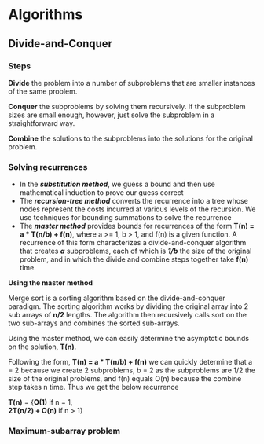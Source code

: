 # Algorithms

## Divide-and-Conquer

### Steps

**Divide** the problem into a number of subproblems that are smaller instances of the same problem.

**Conquer** the subproblems by solving them recursively. If the subproblem sizes are small enough, however, just solve the subproblem in a straightforward way.

**Combine** the solutions to the subproblems into the solutions for the original problem.

### Solving recurrences

* In the ***substitution method***, we guess a bound and then use mathematical induction to prove our guess correct
* The ***recursion-tree method*** converts the recurrence into a tree whose nodes represent the costs incurred at various levels of the recursion. We use techniques for bounding summations to solve the recurrence
* The ***master method*** provides bounds for recurrences of the form **T(n) = a * T(n/b) + f(n)**, where a >= 1, b > 1, and f(n) is a given function. A recurrence of this form characterizes a divide-and-conquer algorithm that creates ***a*** subproblems, each of which is ***1/b*** the size of the original problem, and in which the divide and combine steps together take **f(n)** time.


**Using the master method**

Merge sort is a sorting algorithm based on the divide-and-conquer paradigm. The sorting algorithm works by dividing the original array into 2 sub arrays of **n/2** lengths. The algorithm then recursively calls sort on the two sub-arrays and combines the sorted sub-arrays. 

Using the master method, we can easily determine the asymptotic bounds on the solution, **T(n)**.

Following the form, **T(n) = a * T(n/b) + f(n)** we can quickly determine that a = 2 because we create 2 subproblems, b = 2 as the subproblems are 1/2 the size of the original problems, and f(n) equals O(n) because the combine step takes n time. Thus we get the below recurrence


**T(n)** = {**O(1)**            if n = 1,</br>
            **2T(n/2) + O(n)**  if n > 1}


### Maximum-subarray problem




